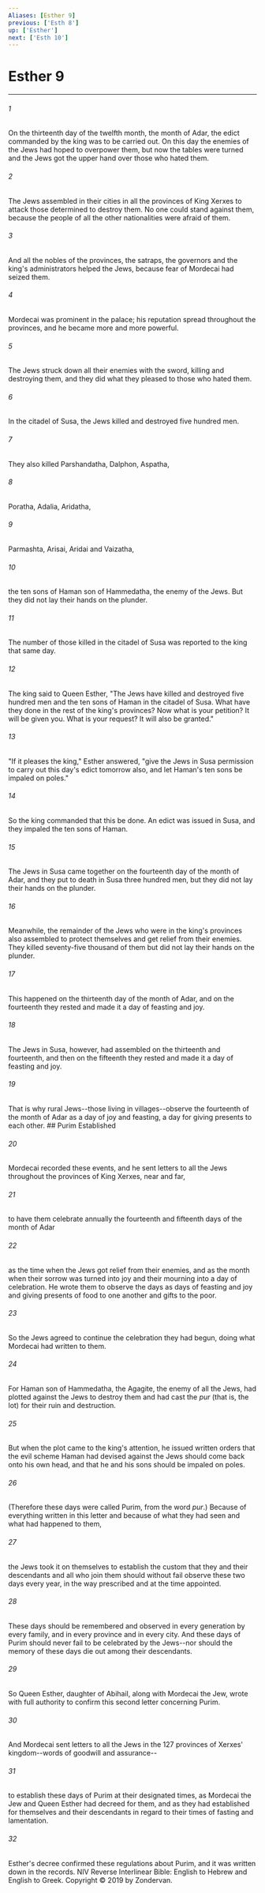 ```yaml
---
Aliases: [Esther 9]
previous: ['Esth 8']
up: ['Esther']
next: ['Esth 10']
---
```

# Esther 9

***


###### 1 
On the thirteenth day of the twelfth month, the month of Adar, the edict commanded by the king was to be carried out. On this day the enemies of the Jews had hoped to overpower them, but now the tables were turned and the Jews got the upper hand over those who hated them. 

###### 2 
The Jews assembled in their cities in all the provinces of King Xerxes to attack those determined to destroy them. No one could stand against them, because the people of all the other nationalities were afraid of them. 

###### 3 
And all the nobles of the provinces, the satraps, the governors and the king's administrators helped the Jews, because fear of Mordecai had seized them. 

###### 4 
Mordecai was prominent in the palace; his reputation spread throughout the provinces, and he became more and more powerful. 

###### 5 
The Jews struck down all their enemies with the sword, killing and destroying them, and they did what they pleased to those who hated them. 

###### 6 
In the citadel of Susa, the Jews killed and destroyed five hundred men. 

###### 7 
They also killed Parshandatha, Dalphon, Aspatha, 

###### 8 
Poratha, Adalia, Aridatha, 

###### 9 
Parmashta, Arisai, Aridai and Vaizatha, 

###### 10 
the ten sons of Haman son of Hammedatha, the enemy of the Jews. But they did not lay their hands on the plunder. 

###### 11 
The number of those killed in the citadel of Susa was reported to the king that same day. 

###### 12 
The king said to Queen Esther, "The Jews have killed and destroyed five hundred men and the ten sons of Haman in the citadel of Susa. What have they done in the rest of the king's provinces? Now what is your petition? It will be given you. What is your request? It will also be granted." 

###### 13 
"If it pleases the king," Esther answered, "give the Jews in Susa permission to carry out this day's edict tomorrow also, and let Haman's ten sons be impaled on poles." 

###### 14 
So the king commanded that this be done. An edict was issued in Susa, and they impaled the ten sons of Haman. 

###### 15 
The Jews in Susa came together on the fourteenth day of the month of Adar, and they put to death in Susa three hundred men, but they did not lay their hands on the plunder. 

###### 16 
Meanwhile, the remainder of the Jews who were in the king's provinces also assembled to protect themselves and get relief from their enemies. They killed seventy-five thousand of them but did not lay their hands on the plunder. 

###### 17 
This happened on the thirteenth day of the month of Adar, and on the fourteenth they rested and made it a day of feasting and joy. 

###### 18 
The Jews in Susa, however, had assembled on the thirteenth and fourteenth, and then on the fifteenth they rested and made it a day of feasting and joy. 

###### 19 
That is why rural Jews--those living in villages--observe the fourteenth of the month of Adar as a day of joy and feasting, a day for giving presents to each other. ## Purim Established 

###### 20 
Mordecai recorded these events, and he sent letters to all the Jews throughout the provinces of King Xerxes, near and far, 

###### 21 
to have them celebrate annually the fourteenth and fifteenth days of the month of Adar 

###### 22 
as the time when the Jews got relief from their enemies, and as the month when their sorrow was turned into joy and their mourning into a day of celebration. He wrote them to observe the days as days of feasting and joy and giving presents of food to one another and gifts to the poor. 

###### 23 
So the Jews agreed to continue the celebration they had begun, doing what Mordecai had written to them. 

###### 24 
For Haman son of Hammedatha, the Agagite, the enemy of all the Jews, had plotted against the Jews to destroy them and had cast the _pur_ (that is, the lot) for their ruin and destruction. 

###### 25 
But when the plot came to the king's attention, he issued written orders that the evil scheme Haman had devised against the Jews should come back onto his own head, and that he and his sons should be impaled on poles. 

###### 26 
(Therefore these days were called Purim, from the word _pur_.) Because of everything written in this letter and because of what they had seen and what had happened to them, 

###### 27 
the Jews took it on themselves to establish the custom that they and their descendants and all who join them should without fail observe these two days every year, in the way prescribed and at the time appointed. 

###### 28 
These days should be remembered and observed in every generation by every family, and in every province and in every city. And these days of Purim should never fail to be celebrated by the Jews--nor should the memory of these days die out among their descendants. 

###### 29 
So Queen Esther, daughter of Abihail, along with Mordecai the Jew, wrote with full authority to confirm this second letter concerning Purim. 

###### 30 
And Mordecai sent letters to all the Jews in the 127 provinces of Xerxes' kingdom--words of goodwill and assurance-- 

###### 31 
to establish these days of Purim at their designated times, as Mordecai the Jew and Queen Esther had decreed for them, and as they had established for themselves and their descendants in regard to their times of fasting and lamentation. 

###### 32 
Esther's decree confirmed these regulations about Purim, and it was written down in the records. NIV Reverse Interlinear Bible: English to Hebrew and English to Greek. Copyright © 2019 by Zondervan.
